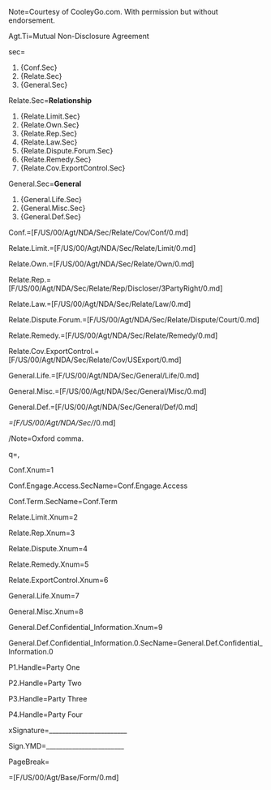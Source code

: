 Note=Courtesy of CooleyGo.com. With permission but without endorsement. 

Agt.Ti=Mutual Non-Disclosure Agreement

sec=<ol><li>{Conf.Sec}<li>{Relate.Sec}<li>{General.Sec}</ol>

Relate.Sec=<b>Relationship</b><ol><li>{Relate.Limit.Sec}<li>{Relate.Own.Sec}<li>{Relate.Rep.Sec}<li>{Relate.Law.Sec}<li>{Relate.Dispute.Forum.Sec}<li>{Relate.Remedy.Sec}<li>{Relate.Cov.ExportControl.Sec}</ol>

General.Sec=<b>General</b><ol><li>{General.Life.Sec}<li>{General.Misc.Sec}<li>{General.Def.Sec}</ol>

Conf.=[F/US/00/Agt/NDA/Sec/Relate/Cov/Conf/0.md]

Relate.Limit.=[F/US/00/Agt/NDA/Sec/Relate/Limit/0.md]

Relate.Own.=[F/US/00/Agt/NDA/Sec/Relate/Own/0.md]

Relate.Rep.=[F/US/00/Agt/NDA/Sec/Relate/Rep/Discloser/3PartyRight/0.md]

Relate.Law.=[F/US/00/Agt/NDA/Sec/Relate/Law/0.md]

Relate.Dispute.Forum.=[F/US/00/Agt/NDA/Sec/Relate/Dispute/Court/0.md]

Relate.Remedy.=[F/US/00/Agt/NDA/Sec/Relate/Remedy/0.md]

Relate.Cov.ExportControl.=[F/US/00/Agt/NDA/Sec/Relate/Cov/USExport/0.md]

General.Life.=[F/US/00/Agt/NDA/Sec/General/Life/0.md]

General.Misc.=[F/US/00/Agt/NDA/Sec/General/Misc/0.md]

General.Def.=[F/US/00/Agt/NDA/Sec/General/Def/0.md]

_=[F/US/00/Agt/NDA/Sec/_/0.md]

/Note=Oxford comma.

q=,

Conf.Xnum=1

Conf.Engage.Access.SecName=Conf.Engage.Access

Conf.Term.SecName=Conf.Term

Relate.Limit.Xnum=2

Relate.Rep.Xnum=3

Relate.Dispute.Xnum=4

Relate.Remedy.Xnum=5

Relate.ExportControl.Xnum=6

General.Life.Xnum=7

General.Misc.Xnum=8

General.Def.Confidential_Information.Xnum=9

General.Def.Confidential_Information.0.SecName=General.Def.Confidential_Information.0

P1.Handle=<span class="definedterm">Party One</span>

P2.Handle=<span class="definedterm">Party Two</span>

P3.Handle=<span class="definedterm">Party Three</span>

P4.Handle=<span class="definedterm">Party Four</span>

xSignature=________________________

Sign.YMD=________________________

PageBreak=</i>

=[F/US/00/Agt/Base/Form/0.md]
